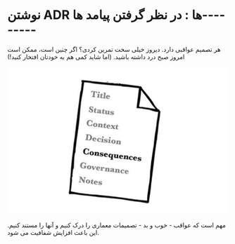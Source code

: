 # نوشتن ADR ها : در نظر گرفتن پیامد ها---------

هر تصمیم عواقبی دارد. دیروز خیلی سخت تمرین کردی؟ اگر چنین است، ممکن است امروز صبح درد داشته باشید. (اما شاید کمی هم به خودتان افتخار کنید!)

![](./Images/Pasted%20image%2020240401122339.png)

مهم است که عواقب - خوب و بد - تصمیمات معماری را درک کنیم و آنها را مستند کنیم. این باعث افزایش شفافیت می شود.